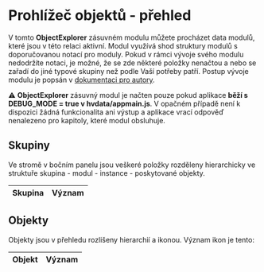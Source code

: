 # Prohlížeč objektů - přehled

V tomto **ObjectExplorer** zásuvném modulu můžete procházet data modulů, které jsou v této relaci aktivní. Modul využívá shod struktury modulů s doporučovanou notací pro moduly. Pokud v rámci vývoje svého modulu nedodržíte notaci, je možné, že se zde některé položky nenačtou a nebo se zařadí do jiné typové skupiny než podle Vaší potřeby patří. Postup vývoje modulu je popsán v [dokumentaci pro autory][authDoc].

⚠️ **ObjectExplorer** zásuvný modul je načten pouze pokud aplikace **běží s DEBUG_MODE = true v hvdata/appmain.js**. V opačném případě není k dispozici žádná funkcionalita ani výstup a aplikace vrací odpověď nenalezeno pro kapitoly, které modul obsluhuje.

## Skupiny

Ve stromě v bočním panelu jsou veškeré položky rozděleny hierarchicky ve struktuře skupina - modul - instance - poskytované objekty.

| Skupina | Význam |
|---|---|
<!-- %GROUPS% -->

## Objekty

Objekty jsou v přehledu rozlišeny hierarchií a ikonou. Význam ikon je tento:

| Objekt | Význam |
|---|---|
<!-- %OBJCLASS% -->

[authDoc]: https://helpviewer.github.io/?d=hlp-aguide/Help-__.zip "Dokumentace pro autory"
